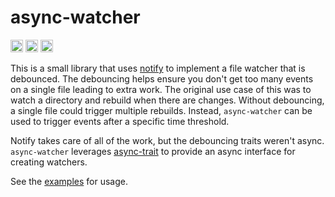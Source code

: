 # async-watcher

[<img alt="github" src="https://img.shields.io/badge/github-justinrubek/async--watcher-8da0cb?style=for-the-badge&labelColor=555555&logo=github" height="20">](https://github.com/justinrubek/async-watcher)
[<img alt="crates.io" src="https://img.shields.io/crates/v/async-watcher.svg?style=for-the-badge&color=fc8d62&logo=rust" height="20">](https://crates.io/crates/async-watcher)
[<img alt="docs.rs" src="https://img.shields.io/badge/docs.rs-async--watcher-66c2a5?style=for-the-badge&labelColor=555555&logo=docs.rs" height="20">](https://docs.rs/async-watcher)

This is a small library that uses [notify](https://github.com/notify-rs/notify) to implement a file watcher that is debounced.
The debouncing helps ensure you don't get too many events on a single file leading to extra work.
The original use case of this was to watch a directory and rebuild when there are changes.
Without debouncing, a single file could trigger multiple rebuilds.
Instead, `async-watcher` can be used to trigger events after a specific time threshold.

Notify takes care of all of the work, but the debouncing traits weren't async.
`async-watcher` leverages [async-trait](https://github.com/dtolnay/async-trait) to provide an async interface for creating watchers.

See the [examples](./examples) for usage.

